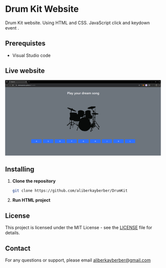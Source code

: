 # Drum Kit Website
Drum Kit website. Using HTML and CSS. JavaScript click and keydown event .

## Prerequistes
 - Visual Studio code 

## Live website
![Project screenshot](https://github.com/aliberkayberber/DrumKit/blob/main/images/DrumKit.png)
## Installing

1. **Clone the repository**
   ```bash
   git clone https://github.com/aliberkayberber/DrumKit
   ```

2. **Run HTML project**

## License

This project is licensed under the MIT License - see the [LICENSE](LICENSE) file for details.

## Contact

For any questions or support, please email aliberkayberber@gmail.com